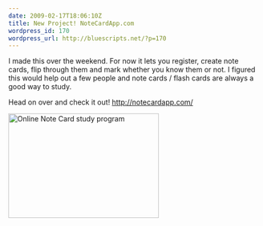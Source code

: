 ```yaml
---
date: 2009-02-17T18:06:10Z
title: New Project! NoteCardApp.com
wordpress_id: 170
wordpress_url: http://bluescripts.net/?p=170
---
```


I made this over the weekend. For now it lets you register, create note cards, flip through them and mark whether you know them or not. I figured this would help out a few people and note cards / flash cards are always a good way to study.

Head on over and check it out! <a title="Note Cards online" href="http://notecardapp.com" target="_blank">http://notecardapp.com/</a>

<a title="Note Card studying online" href="http://notecardapp.com" target="_blank"><img class="alignnone size-medium wp-image-171" title="Online Note Card study program" src="http://bluescripts.net/wp-content/uploads/2009/02/picture-2-300x208.png" alt="Online Note Card study program" width="300" height="208" /></a>
